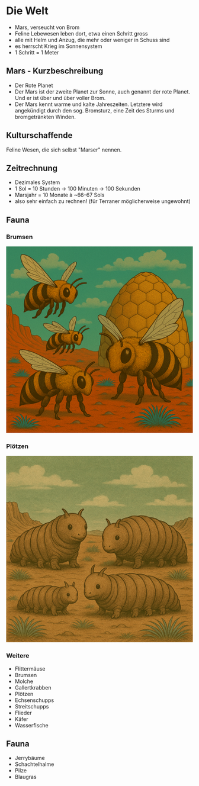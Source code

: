 # Die Welt

* Mars, verseucht von Brom
* Feline Lebewesen leben dort, etwa einen Schritt gross
* alle mit Helm und Anzug, die mehr oder weniger in Schuss sind
* es herrscht Krieg im Sonnensystem
* 1 Schritt = 1 Meter

## Mars - Kurzbeschreibung

* Der Rote Planet
* Der Mars ist der zweite Planet zur Sonne, auch genannt der rote Planet. Und er ist über und über voller Brom.
* Der Mars kennt warme und kalte Jahreszeiten. Letztere wird angekündigt durch den sog. Bromsturz, eine Zeit des
  Sturms und bromgetränkten Winden.

## Kulturschaffende

Feline Wesen, die sich selbst "Marser" nennen.

## Zeitrechnung

* Dezimales System
* 1 Sol = 10 Stunden → 100 Minuten → 100 Sekunden
* Marsjahr = 10 Monate à ~66–67 Sols
* also sehr einfach zu rechnen! (für Terraner möglicherweise ungewohnt)

## Fauna

### Brumsen

![brumsen-01.png](../images/fauna/brumsen-08.png)

### Plötzen

![ploetzen-01.png](../images/fauna/ploetzen-01.png)

### Weitere

* Flittermäuse
* Brumsen
* Molche
* Gallertkrabben
* Plötzen
* Echsenschupps
* Streitschupps
* Flieder
* Käfer
* Wasserfische

## Fauna

* Jerrybäume
* Schachtelhalme
* Pilze
* Blaugras
